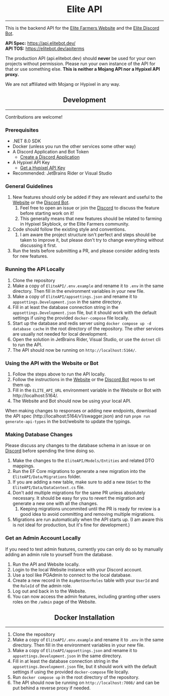 <h1 align="center">Elite API</h1>
<hr>

This is the backend API for the [Elite Farmers Website](https://github.com/EliteFarmers/Website) and the [Elite Discord Bot](https://github.com/EliteFarmers/API).

**API Spec:** https://api.elitebot.dev/ <br>
**API TOS:** https://elitebot.dev/apiterms

The production API (api.elitebot.dev) should **never** be used for your own projects without permission. Please run your own instance of the API for that or use something else.
__This is neither a Mojang API nor a Hypixel API proxy.__

We are not affiliated with Mojang or Hypixel in any way.

<h2 align="center">Development</h2>
<hr>

Contributions are welcome!

### Prerequisites
- .NET 8.0 SDK
- Docker (unless you run the other services some other way)
- A Discord Application and Bot Token
  - [Create a Discord Application](https://discord.com/developers/applications)
- A Hypixel API Key
  - [Get a Hypixel API Key](https://developer.hypixel.net/)
- Recommended: JetBrains Rider or Visual Studio

### General Guidelines
1. New features should only be added if they are relevant and useful to the [Website](https://github.com/EliteFarmers/Website) or the [Discord Bot](https://github.com/EliteFarmers/Bot).
    1. Feel free to open an issue or join the [Discord](https://elitebot.dev/support) to discuss the feature before starting work on it!
    2. This generally means that new features should be related to farming in Hypixel Skyblock, or the Elite Farmers community.
2. Code should follow the existing style and conventions.
    1. I am aware the project structure isn't perfect and steps should be taken to improve it, but please don't try to change everything without discussing it first.
3. Run the tests before submitting a PR, and please consider adding tests for new features.

### Running the API Locally

1. Clone the repository
2. Make a copy of `EliteAPI/.env.example` and rename it to `.env` in the same directory. Then fill in the environment variables in your new file.
3. Make a copy of `EliteAPI/appsettings.json` and rename it to `appsettings.Development.json` in the same directory. 
4. Fill in at least the database connection string in the `appsettings.Development.json` file, but it should work with the default settings if using the provided `docker-compose` file locally.
5. Start up the database and redis server using `docker compose up -d database cache` in the root directory of the repository. The other services are usually not needed for local development.
6. Open the solution in JetBrains Rider, Visual Studio, or use the `dotnet` cli to run the API.
7. The API should now be running on `http://localhost:5164/`.

### Using the API with the Website or Bot
1. Follow the steps above to run the API locally.
2. Follow the instructions in the [Website](https://github.com/EliteFarmers/Website) or the [Discord Bot](https://github.com/EliteFarmers/Bot) repos to set them up.
3. Fill in the `ELITE_API_URL` environment variable in the Website or Bot with http://localhost:5164/.
4. The Website and Bot should now be using your local API.

When making changes to responses or adding new endpoints, download the API spec (http://localhost:5164/v1/swagger.json) and run `pnpm run generate-api-types` in the bot/website to update the typings.

### Making Database Changes

Please discuss any changes to the database schema in an issue or on [Discord](https://elitebot.dev/support) before spending the time doing so.

1. Make the changes to the `EliteAPI/Models/Entities` and related DTO mappings.
2. Run the EF Core migrations to generate a new migration into the `EliteAPI/Data/Migrations` folder.
3. If you are adding a new table, make sure to add a new `DbSet` to the `EliteAPI/Data/DataContext.cs` file.
4. Don't add multiple migrations for the same PR unless absolutely necessary. It should be easy for you to revert the migration and generate a new one with all the changes.
   1. Keeping migrations uncommited until the PR is ready for review is a good idea to avoid committing and removing multiple migrations.
5. Migrations are run automatically when the API starts up. (I am aware this is not ideal for production, but it's fine for development.)

### Get an Admin Account Locally

If you need to test admin features, currently you can only do so by manually adding an admin role to yourself from the database.

1. Run the API and Website locally.
2. Login to the local Website instance with your Discord account.
3. Use a tool like PGAdmin to connect to the local database.
4. Create a new record in the `AspNetUserRoles` table with your `UserId` and the `RoleId` of the admin role.
5. Log out and back in to the Website.
6. You can now access the admin features, including granting other users roles on the `/admin` page of the Website.

<h2 align="center">Docker Installation</h2>
<hr>

1. Clone the repository
2. Make a copy of `EliteAPI/.env.example` and rename it to `.env` in the same directory. Then fill in the environment variables in your new file.
3. Make a copy of `EliteAPI/appsettings.json` and rename it to `appsettings.Development.json` in the same directory.
4. Fill in at least the database connection string in the `appsettings.Development.json` file, but it should work with the default settings if using the provided `docker-compose` file locally.
5. Run `docker compose up` in the root directory of the repository.
6. The API should now be running on `http://localhost:7008/` and can be put behind a reverse proxy if needed.
